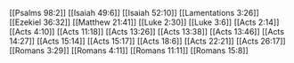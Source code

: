 [[Psalms 98:2]]
[[Isaiah 49:6]]
[[Isaiah 52:10]]
[[Lamentations 3:26]]
[[Ezekiel 36:32]]
[[Matthew 21:41]]
[[Luke 2:30]]
[[Luke 3:6]]
[[Acts 2:14]]
[[Acts 4:10]]
[[Acts 11:18]]
[[Acts 13:26]]
[[Acts 13:38]]
[[Acts 13:46]]
[[Acts 14:27]]
[[Acts 15:14]]
[[Acts 15:17]]
[[Acts 18:6]]
[[Acts 22:21]]
[[Acts 26:17]]
[[Romans 3:29]]
[[Romans 4:11]]
[[Romans 11:11]]
[[Romans 15:8]]
